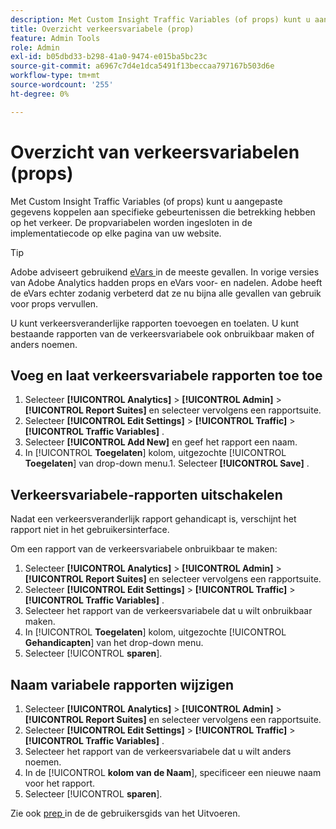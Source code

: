 ```yaml
---
description: Met Custom Insight Traffic Variables (of props) kunt u aangepaste gegevens koppelen aan specifieke gebeurtenissen die betrekking hebben op het verkeer. De propvariabelen worden ingesloten in de implementatiecode op elke pagina van uw website.
title: Overzicht verkeersvariabele (prop)
feature: Admin Tools
role: Admin
exl-id: b05dbd33-b298-41a0-9474-e015ba5bc23c
source-git-commit: a6967c7d4e1dca5491f13beccaa797167b503d6e
workflow-type: tm+mt
source-wordcount: '255'
ht-degree: 0%

---
```


# Overzicht van verkeersvariabelen (props)

Met Custom Insight Traffic Variables (of props) kunt u aangepaste gegevens koppelen aan specifieke gebeurtenissen die betrekking hebben op het verkeer. De propvariabelen worden ingesloten in de implementatiecode op elke pagina van uw website.

>[!TIP]
>
>Adobe adviseert gebruikend [ eVars ](/help/implement/vars/page-vars/evar.md) in de meeste gevallen. In vorige versies van Adobe Analytics hadden props en eVars voor- en nadelen. Adobe heeft de eVars echter zodanig verbeterd dat ze nu bijna alle gevallen van gebruik voor props vervullen.

U kunt verkeersveranderlijke rapporten toevoegen en toelaten. U kunt bestaande rapporten van de verkeersvariabele ook onbruikbaar maken of anders noemen.

## Voeg en laat verkeersvariabele rapporten toe toe

1. Selecteer **[!UICONTROL Analytics]** > **[!UICONTROL Admin]** > **[!UICONTROL Report Suites]** en selecteer vervolgens een rapportsuite.
1. Selecteer **[!UICONTROL Edit Settings]** > **[!UICONTROL Traffic]** > **[!UICONTROL Traffic Variables]** .
1. Selecteer **[!UICONTROL Add New]** en geef het rapport een naam.
1. In [!UICONTROL **Toegelaten**] kolom, uitgezochte [!UICONTROL **Toegelaten**] van drop-down menu.1. Selecteer **[!UICONTROL Save]** .

## Verkeersvariabele-rapporten uitschakelen

Nadat een verkeersveranderlijk rapport gehandicapt is, verschijnt het rapport niet in het gebruikersinterface.

Om een rapport van de verkeersvariabele onbruikbaar te maken:

1. Selecteer **[!UICONTROL Analytics]** > **[!UICONTROL Admin]** > **[!UICONTROL Report Suites]** en selecteer vervolgens een rapportsuite.
1. Selecteer **[!UICONTROL Edit Settings]** > **[!UICONTROL Traffic]** > **[!UICONTROL Traffic Variables]** .
1. Selecteer het rapport van de verkeersvariabele dat u wilt onbruikbaar maken.
1. In [!UICONTROL **Toegelaten**] kolom, uitgezochte [!UICONTROL **Gehandicapten**] van het drop-down menu.
1. Selecteer [!UICONTROL **sparen**].

## Naam variabele rapporten wijzigen

1. Selecteer **[!UICONTROL Analytics]** > **[!UICONTROL Admin]** > **[!UICONTROL Report Suites]** en selecteer vervolgens een rapportsuite.
1. Selecteer **[!UICONTROL Edit Settings]** > **[!UICONTROL Traffic]** > **[!UICONTROL Traffic Variables]** .
1. Selecteer het rapport van de verkeersvariabele dat u wilt anders noemen.
1. In de [!UICONTROL **kolom van de Naam**], specificeer een nieuwe naam voor het rapport.
1. Selecteer [!UICONTROL **sparen**].

Zie ook [ prep ](/help/implement/vars/page-vars/prop.md) in de de gebruikersgids van het Uitvoeren.
